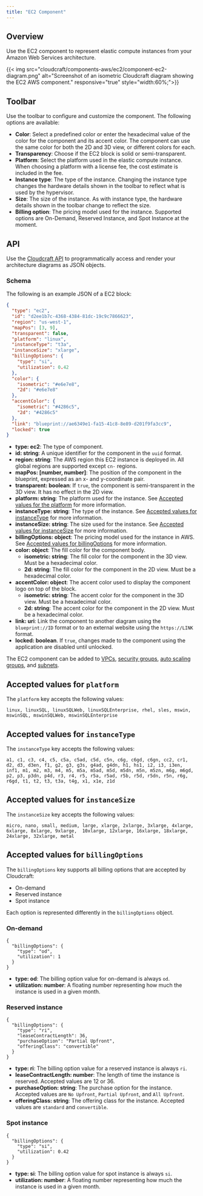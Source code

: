 ```yaml
---
title: "EC2 Component"
---
```

## Overview

Use the EC2 component to represent elastic compute instances from your Amazon Web Services architecture.

{{< img src="cloudcraft/components-aws/ec2/component-ec2-diagram.png" alt="Screenshot of an isometric Cloudcraft diagram showing the EC2 AWS component." responsive="true" style="width:60%;">}}

## Toolbar

Use the toolbar to configure and customize the component. The following options are available:

- **Color**: Select a predefined color or enter the hexadecimal value of the color for the component and its accent color. The component can use the same color for both the 2D and 3D view, or different colors for each.
- **Transparency**: Choose if the EC2 block is solid or semi-transparent.
- **Platform**: Select the platform used in the elastic compute instance. When choosing a platform with a license fee, the cost estimate is included in the fee.
- **Instance type**: The type of the instance. Changing the instance type changes the hardware details shown in the toolbar to reflect what is used by the hypervisor.
- **Size**: The size of the instance. As with instance type, the hardware details shown in the toolbar change to reflect the size.
- **Billing option**: The pricing model used for the instance. Supported options are On-Demand, Reserved Instance, and Spot Instance at the moment.

## API

Use the [Cloudcraft API][1] to programmatically access and render your architecture diagrams as JSON objects.

### Schema

The following is an example JSON of a EC2 block:

```json
{
  "type": "ec2",
  "id": "d2ee1b7c-4368-4384-81dc-19c9c7866623",
  "region": "us-west-1",
  "mapPos": [3, 9],
  "transparent": false,
  "platform": "linux",
  "instanceType": "t3a",
  "instanceSize": "xlarge",
  "billingOptions": {
    "type": "si",
    "utilization": 0.42
  },
  "color": {
    "isometric": "#e6e7e8",
    "2d": "#e6e7e8"
  },
  "accentColor": {
    "isometric": "#4286c5",
    "2d": "#4286c5"
  },
  "link": "blueprint://ae6349e1-fa15-41c8-8e89-d201f9fa3cc9",
  "locked": true
}
```

- **type: ec2**: The type of component.
- **id: string**: A unique identifier for the component in the `uuid` format.
- **region: string**: The AWS region this EC2 instance is deployed in. All global regions are supported except `cn-` regions.
- **mapPos: [number, number]**: The position of the component in the blueprint, expressed as an x- and y-coordinate pair.
- **transparent: boolean**: If `true`, the component is semi-transparent in the 3D view. It has no effect in the 2D view.
- **platform: string**: The platform used for the instance. See [Accepted values for the platform](#accepted-values-for-the-platform) for more information.
- **instanceType: string**: The type of the instance. See [Accepted values for instanceType](#accepted-values-for-instancetype) for more information.
- **instanceSize: string**: The size used for the instance. See [Accepted values for instanceSize](#accepted-values-for-instancesize) for more information.
- **billingOptions: object**: The pricing model used for the instance in AWS. See [Accepted values for billingOptions](#accepted-values-for-billingoptions) for more information.
- **color: object**: The fill color for the component body.
  - **isometric: string**: The fill color for the component in the 3D view. Must be a hexadecimal color.
  - **2d: string**: The fill color for the component in the 2D view. Must be a hexadecimal color.
- **accentColor: object**: The accent color used to display the component logo on top of the block.
  - **isometric: string**: The accent color for the component in the 3D view. Must be a hexadecimal color.
  - **2d: string**: The accent color for the component in the 2D view. Must be a hexadecimal color.
- **link: uri**: Link the component to another diagram using the `blueprint://ID` format or to an external website using the `https://LINK` format.
- **locked: boolean**. If `true`, changes made to the component using the application are disabled until unlocked.

The EC2 component can be added to [VPCs][2], [security groups][3], [auto scaling groups][4], and [subnets][5].

## Accepted values for `platform`

The `platform` key accepts the following values:

```
linux, linuxSQL, linuxSQLWeb, linuxSQLEnterprise, rhel, sles, mswin, mswinSQL, mswinSQLWeb, mswinSQLEnterprise
```

## Accepted values for `instanceType`

The `instanceType` key accepts the following values:

```
a1, c1, c3, c4, c5, c5a, c5ad, c5d, c5n, c6g, c6gd, c6gn, cc2, cr1, d2, d3, d3en, f1, g2, g3, g3s, g4ad, g4dn, h1, hs1, i2, i3, i3en, inf1, m1, m2, m3, m4, m5, m5a, m5ad, m5d, m5dn, m5n, m5zn, m6g, m6gd, p2, p3, p3dn, p4d, r3, r4, r5, r5a, r5ad, r5b, r5d, r5dn, r5n, r6g, r6gd, t1, t2, t3, t3a, t4g, x1, x1e, z1d
```

## Accepted values for `instanceSize`

The `instanceSize` key accepts the following values:

```
micro, nano, small, medium, large, xlarge, 2xlarge, 3xlarge, 4xlarge, 6xlarge, 8xlarge, 9xlarge,  10xlarge, 12xlarge, 16xlarge, 18xlarge, 24xlarge, 32xlarge, metal
```

## Accepted values for `billingOptions`

The `billingOptions` key supports all billing options that are accepted by Cloudcraft:

- On-demand
- Reserved instance
- Spot instance

Each option is represented differently in the `billingOptions` object.

### On-demand

```
{
  "billingOptions": {
    "type": "od",
    "utilization": 1
  }
}
```

- **type: od**: The billing option value for on-demand is always `od`.
- **utilization: number**: A floating number representing how much the instance is used in a given month.

### Reserved instance

```
{
  "billingOptions": {
    "type": "ri",
    "leaseContractLength": 36,
    "purchaseOption": "Partial Upfront",
    "offeringClass": "convertible"
  }
}
```

- **type: ri**: The billing option value for a reserved instance is always `ri`.
- **leaseContractLength: number**: The length of time the instance is reserved. Accepted values are 12 or 36.
- **purchaseOption: string**: The purchase option for the instance. Accepted values are `No Upfront`, `Partial Upfront`, and `All Upfront`.
- **offeringClass: string**: The offering class for the instance. Accepted values are `standard` and `convertible`.

### Spot instance

```
{
  "billingOptions": {
    "type": "si",
    "utilization": 0.42
  }
}
```

- **type: si**: The billing option value for spot instance is always `si`.
- **utilization: number**: A floating number representing how much the instance is used in a given month.

[1]: https://developers.cloudcraft.co/
[2]: /cloudcraft/components-aws/vpc/
[3]: /cloudcraft/components-aws/security-group/
[4]: /cloudcraft/components-aws/auto-scaling-group/
[5]: /cloudcraft/components-aws/subnet/
